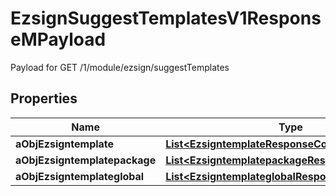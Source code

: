 

# EzsignSuggestTemplatesV1ResponseMPayload

Payload for GET /1/module/ezsign/suggestTemplates

## Properties

| Name | Type | Description | Notes |
|------------ | ------------- | ------------- | -------------|
|**aObjEzsigntemplate** | [**List&lt;EzsigntemplateResponseCompound&gt;**](EzsigntemplateResponseCompound.md) |  |  |
|**aObjEzsigntemplatepackage** | [**List&lt;EzsigntemplatepackageResponseCompound&gt;**](EzsigntemplatepackageResponseCompound.md) |  |  |
|**aObjEzsigntemplateglobal** | [**List&lt;EzsigntemplateglobalResponseCompound&gt;**](EzsigntemplateglobalResponseCompound.md) |  |  |



